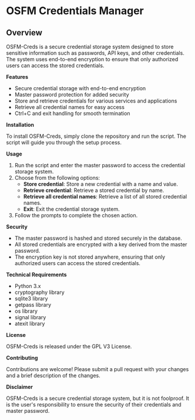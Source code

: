 # OSFM Credentials Manager

## Overview

OSFM-Creds is a secure credential storage system designed to store sensitive information such as passwords, API keys, and other credentials. The system uses end-to-end encryption to ensure that only authorized users can access the stored credentials.

**Features**

*   Secure credential storage with end-to-end encryption
*   Master password protection for added security
*   Store and retrieve credentials for various services and applications
*   Retrieve all credential names for easy access
*   Ctrl+C and exit handling for smooth termination

**Installation**

To install OSFM-Creds, simply clone the repository and run the script. The script will guide you through the setup process.

**Usage**

1.  Run the script and enter the master password to access the credential storage system.
2.  Choose from the following options:
    *   **Store credential**: Store a new credential with a name and value.
    *   **Retrieve credential**: Retrieve a stored credential by name.
    *   **Retrieve all credential names**: Retrieve a list of all stored credential names.
    *   **Exit**: Exit the credential storage system.
3.  Follow the prompts to complete the chosen action.

**Security**

*   The master password is hashed and stored securely in the database.
*   All stored credentials are encrypted with a key derived from the master password.
*   The encryption key is not stored anywhere, ensuring that only authorized users can access the stored credentials.

**Technical Requirements**

*   Python 3.x
*   cryptography library
*   sqlite3 library
*   getpass library
*   os library
*   signal library
*   atexit library

**License**

OSFM-Creds is released under the GPL V3 License.

**Contributing**

Contributions are welcome! Please submit a pull request with your changes and a brief description of the changes.

**Disclaimer**

OSFM-Creds is a secure credential storage system, but it is not foolproof. It is the user's responsibility to ensure the security of their credentials and master password.